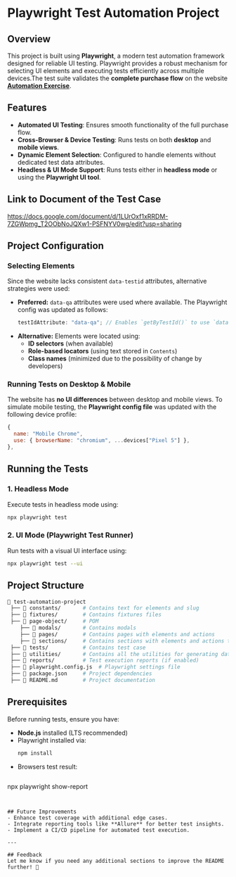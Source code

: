 # Playwright Test Automation Project  

## Overview  
This project is built using **Playwright**, a modern test automation framework designed for reliable UI testing. Playwright provides a robust mechanism for selecting UI elements and executing tests efficiently across multiple devices.The test suite validates the **complete purchase flow** on the website **[Automation Exercise](https://automationexercise.com/)**.   

## Features  
- **Automated UI Testing**: Ensures smooth functionality of the full purchase flow.  
- **Cross-Browser & Device Testing**: Runs tests on both **desktop** and **mobile views**.  
- **Dynamic Element Selection**: Configured to handle elements without dedicated test data attributes.  
- **Headless & UI Mode Support**: Runs tests either in **headless mode** or using the **Playwright UI tool**.  
## Link to Document of the Test Case
https://docs.google.com/document/d/1LUrOxf1xRRDM-7ZGWpmg_T2OObNoJQXw1-PSFNYV0wg/edit?usp=sharing

## Project Configuration  

### Selecting Elements  
Since the website lacks consistent `data-testid` attributes, alternative strategies were used:  
- **Preferred:** `data-qa` attributes were used where available. The Playwright config was updated as follows:  
  ```js
  testIdAttribute: "data-qa"; // Enables `getByTestId()` to use `data-qa`
  ```  
- **Alternative:** Elements were located using:  
  - **ID selectors** (when available)  
  - **Role-based locators** (using text stored in `Contents`)  
  - **Class names** (minimized due to the possibility of change by developers)  

### Running Tests on Desktop & Mobile  
The website has **no UI differences** between desktop and mobile views. To simulate mobile testing, the **Playwright config file** was updated with the following device profile:  
  ```js
  {
    name: "Mobile Chrome",
    use: { browserName: "chromium", ...devices["Pixel 5"] },
  },
  ```  

## Running the Tests  

### 1. Headless Mode  
Execute tests in headless mode using:  
```sh
npx playwright test
```  

### 2. UI Mode (Playwright Test Runner)  
Run tests with a visual UI interface using:  
```sh
npx playwright test --ui
```  

## Project Structure  
```sh
📂 test-automation-project  
 ├── 📂 constants/       # Contains text for elements and slug   
 ├── 📂 fixtures/        # Contains fixtures files
 ├── 📂 page-object/     # POM
    ├── 📂 modals/       # Contains modals
    ├── 📂 pages/        # Contains pages with elements and actions
    ├── 📂 sections/     # Contains sections with elements and actions that are part of the page
 ├── 📂 tests/           # Contains test case  
 ├── 📂 utilities/       # Contains all the utilities for generating data or actions on fields
 ├── 📂 reports/         # Test execution reports (if enabled)  
 ├── 📜 playwright.config.js  # Playwright settings file  
 ├── 📜 package.json     # Project dependencies  
 ├── 📜 README.md        # Project documentation  
```  

## Prerequisites  
Before running tests, ensure you have:  
- **Node.js** installed (LTS recommended)  
- Playwright installed via:  
  ```sh
  npm install 
  ```  
- Browsers test result:  
  ```sh
 npx playwright show-report
  ```  


## Future Improvements  
- Enhance test coverage with additional edge cases.  
- Integrate reporting tools like **Allure** for better test insights.  
- Implement a CI/CD pipeline for automated test execution.  

---  

## Feedback  
Let me know if you need any additional sections to improve the README further! 🚀
